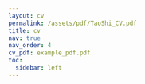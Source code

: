 ```yaml
---
layout: cv
permalink: /assets/pdf/TaoShi_CV.pdf
title: cv
nav: true
nav_order: 4
cv_pdf: example_pdf.pdf
toc:
  sidebar: left
---
```

